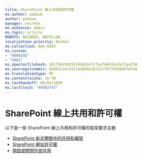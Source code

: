```yaml
---
title: SharePoint 線上共用和許可權
ms.author: pebaum
author: pebaum
manager: mnirkhe
ms.audience: Admin
ms.topic: article
ROBOTS: NOINDEX, NOFOLLOW
localization_priority: Normal
ms.collection: Adm_O365
ms.custom:
- "9000292"
- "5803"
ms.openlocfilehash: 101fbb19031524d632efcfbef46635e3af1aaf98
ms.sourcegitcommit: 8e093114cd31141664e267a7c7b779398d5fdfa8
ms.translationtype: MT
ms.contentlocale: zh-TW
ms.lasthandoff: 06/04/2020
ms.locfileid: "44563747"
---
```

# <a name="sharepoint-online-sharing-and-permissions"></a>SharePoint 線上共用和許可權

以下是一些 SharePoint 線上共用和許可權的經常要求主題

- [SharePoint 新式體驗中的共用和權限](https://docs.microsoft.com/sharepoint/modern-experience-sharing-permissions)
- [SharePoint 網站許可權](https://docs.microsoft.com/sharepoint/customize-sharepoint-site-permissions)
- [開啟或關閉外部共用](https://docs.microsoft.com/sharepoint/turn-external-sharing-on-or-off)
